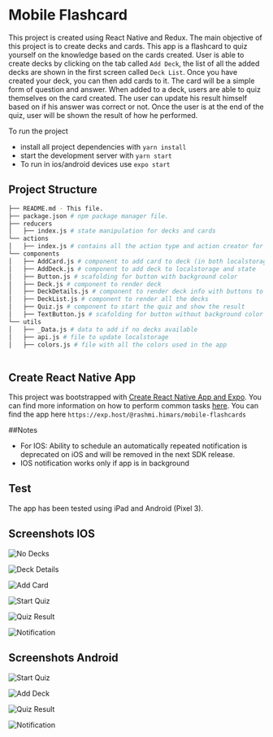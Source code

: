 # Mobile Flashcard

This project is created using React Native and Redux. The main objective of this project is to create decks and cards. This app is a flashcard to quiz yourself on the knowledge based on the cards created. User is able to create decks by clicking on the tab called `Add Deck`, the list of all the added decks are shown in the first screen called `Deck List`. Once you have created your deck, you can then add cards to it. The card will be a simple form of question and answer. When added to a deck, users are able to quiz themselves on the card created. The user can update his result himself based on if his answer was correct or not. Once the user is at the end of the quiz, user will be shown the result of how he performed. 

To run the project
* install all project dependencies with `yarn install`
* start the development server with `yarn start`
* To run in ios/android devices use `expo start`

## Project Structure
```bash
├── README.md - This file.
├── package.json # npm package manager file.
├── reducers
│   ├── index.js # state manipulation for decks and cards
└── actions
│   ├── index.js # contains all the action type and action creator for decks and cards
└── components
│   ├── AddCard.js # component to add card to deck (in both localstorage and state)
│   ├── AddDeck.js # component to add deck to localstorage and state
│   ├── Button.js # scafolding for button with background color
│   ├── Deck.js # component to render deck 
│   ├── DeckDetails.js # component to render deck info with buttons to add card, start quiz and remove deck
│   ├── DeckList.js # component to render all the decks
│   ├── Quiz.js # component to start the quiz and show the result
│   ├── TextButton.js # scafolding for button without background color
└── utils
│   ├── _Data.js # data to add if no decks available
│   ├── api.js # file to update localstorage
│   ├── colors.js # file with all the colors used in the app
 
```

## Create React Native App

This project was bootstrapped with [Create React Native App and Expo](https://github.com/expo/create-react-native-app). You can find more information on how to perform common tasks [here](https://github.com/expo/create-react-native-app/blob/master/README.md).
You can find the app here 
`https://exp.host/@rashmi.himars/mobile-flashcards`

##Notes
- For IOS: Ability to schedule an automatically repeated notification is deprecated on iOS and will be removed in the next SDK release.
- IOS notification works only if app is in background

## Test
The app has been tested using iPad and Android (Pixel 3).

## Screenshots IOS
![No Decks](assets/ios/ios-noDecks.png)

![Deck Details](assets/ios/ios-deckDetails.png)

![Add Card](assets/ios/ios-addCard.png)

![Start Quiz](assets/ios/ios-startQuiz.png)

![Quiz Result](assets/ios/ios-result.png)

![Notification](assets/ios/ios-notification.png)

## Screenshots Android
![Start Quiz](assets/android/android-startQuiz.png)

![Add Deck](assets/android/android-addDeck.png)

![Quiz Result](assets/android/android-result.png)

![Notification](assets/android/android-notification.png)


